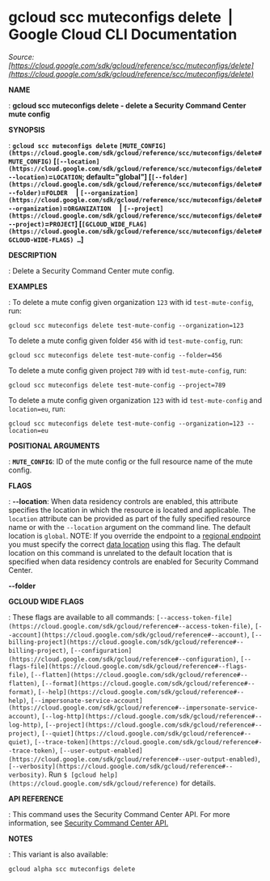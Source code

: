 # gcloud scc muteconfigs delete  |  Google Cloud CLI Documentation

*Source: [https://cloud.google.com/sdk/gcloud/reference/scc/muteconfigs/delete](https://cloud.google.com/sdk/gcloud/reference/scc/muteconfigs/delete)*

**NAME**

: **gcloud scc muteconfigs delete - delete a Security Command Center mute config**

**SYNOPSIS**

: **`gcloud scc muteconfigs delete` `[MUTE_CONFIG](https://cloud.google.com/sdk/gcloud/reference/scc/muteconfigs/delete#MUTE_CONFIG)` [`[--location](https://cloud.google.com/sdk/gcloud/reference/scc/muteconfigs/delete#--location)`=`LOCATION`; default="global"] [`[--folder](https://cloud.google.com/sdk/gcloud/reference/scc/muteconfigs/delete#--folder)`=`FOLDER`     | `[--organization](https://cloud.google.com/sdk/gcloud/reference/scc/muteconfigs/delete#--organization)`=`ORGANIZATION`     | `[--project](https://cloud.google.com/sdk/gcloud/reference/scc/muteconfigs/delete#--project)`=`PROJECT`] [`[GCLOUD_WIDE_FLAG](https://cloud.google.com/sdk/gcloud/reference/scc/muteconfigs/delete#GCLOUD-WIDE-FLAGS) …`]**

**DESCRIPTION**

: Delete a Security Command Center mute config.

**EXAMPLES**

: To delete a mute config given organization
``123`` with id
``test-mute-config``, run:

```
gcloud scc muteconfigs delete test-mute-config --organization=123
```

To delete a mute config given folder ``456``
with id ``test-mute-config``, run:

```
gcloud scc muteconfigs delete test-mute-config --folder=456
```

To delete a mute config given project ``789``
with id ``test-mute-config``, run:

```
gcloud scc muteconfigs delete test-mute-config --project=789
```

To delete a mute config given organization
``123`` with id
``test-mute-config`` and
`location=eu`, run:

```
gcloud scc muteconfigs delete test-mute-config --organization=123 --location=eu
```

**POSITIONAL ARGUMENTS**

: **`MUTE_CONFIG`**:
ID of the mute config or the full resource name of the mute config.

**FLAGS**

: **--location**:
When data residency controls are enabled, this attribute specifies the location
in which the resource is located and applicable. The `location`
attribute can be provided as part of the fully specified resource name or with
the `--location` argument on the command line. The default location
is `global`. NOTE: If you override the endpoint to a [regional
endpoint](https://cloud.google.com/security-command-center/docs/reference/rest/index.html?rep_location=global#regional-service-endpoint) you must specify the correct [data
location](https://cloud.google.com/security-command-center/docs/data-residency-support#locations) using this flag. The default location on this command is unrelated
to the default location that is specified when data residency controls are
enabled for Security Command Center.

**--folder**

**GCLOUD WIDE FLAGS**

: These flags are available to all commands: `[--access-token-file](https://cloud.google.com/sdk/gcloud/reference#--access-token-file)`,
`[--account](https://cloud.google.com/sdk/gcloud/reference#--account)`, `[--billing-project](https://cloud.google.com/sdk/gcloud/reference#--billing-project)`,
`[--configuration](https://cloud.google.com/sdk/gcloud/reference#--configuration)`,
`[--flags-file](https://cloud.google.com/sdk/gcloud/reference#--flags-file)`,
`[--flatten](https://cloud.google.com/sdk/gcloud/reference#--flatten)`, `[--format](https://cloud.google.com/sdk/gcloud/reference#--format)`, `[--help](https://cloud.google.com/sdk/gcloud/reference#--help)`, `[--impersonate-service-account](https://cloud.google.com/sdk/gcloud/reference#--impersonate-service-account)`,
`[--log-http](https://cloud.google.com/sdk/gcloud/reference#--log-http)`,
`[--project](https://cloud.google.com/sdk/gcloud/reference#--project)`, `[--quiet](https://cloud.google.com/sdk/gcloud/reference#--quiet)`, `[--trace-token](https://cloud.google.com/sdk/gcloud/reference#--trace-token)`, `[--user-output-enabled](https://cloud.google.com/sdk/gcloud/reference#--user-output-enabled)`,
`[--verbosity](https://cloud.google.com/sdk/gcloud/reference#--verbosity)`.
Run `$ [gcloud help](https://cloud.google.com/sdk/gcloud/reference)` for details.

**API REFERENCE**

: This command uses the Security Command Center API. For more information, see [Security
Command Center API.](https://cloud.google.com/security-command-center/docs/reference/rest)

**NOTES**

: This variant is also available:

```
gcloud alpha scc muteconfigs delete
```
